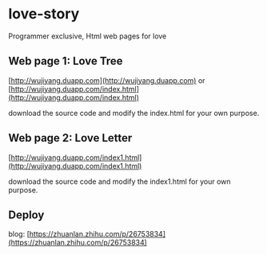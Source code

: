 # love-story
Programmer exclusive, Html web pages  for love
  

## Web page 1: Love Tree 
[http://wujiyang.duapp.com](http://wujiyang.duapp.com) or [http://wujiyang.duapp.com/index.html](http://wujiyang.duapp.com/index.html)  

download the source code and modify the index.html for your own purpose.   

## Web page 2: Love Letter  
[http://wujiyang.duapp.com/index1.html](http://wujiyang.duapp.com/index1.html)   

download the source code and modify the index1.html for your own purpose.   


## Deploy    

blog: [https://zhuanlan.zhihu.com/p/26753834](https://zhuanlan.zhihu.com/p/26753834)